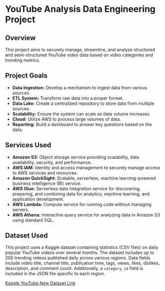 # YouTube Analysis Data Engineering Project

## Overview
This project aims to securely manage, streamline, and analyze structured and semi-structured YouTube video data based on video categories and trending metrics.

## Project Goals
- **Data Ingestion:** Develop a mechanism to ingest data from various sources.
- **ETL System:** Transform raw data into a proper format.
- **Data Lake:** Create a centralized repository to store data from multiple sources.
- **Scalability:** Ensure the system can scale as data volume increases.
- **Cloud:** Utilize AWS to process large volumes of data.
- **Reporting:** Build a dashboard to answer key questions based on the data.

## Services Used
- **Amazon S3:** Object storage service providing scalability, data availability, security, and performance.
- **AWS IAM:** Identity and access management to securely manage access to AWS services and resources.
- **Amazon QuickSight:** Scalable, serverless, machine learning-powered business intelligence (BI) service.
- **AWS Glue:** Serverless data integration service for discovering, preparing, and combining data for analytics, machine learning, and application development.
- **AWS Lambda:** Compute service for running code without managing servers.
- **AWS Athena:** Interactive query service for analyzing data in Amazon S3 using standard SQL.

## Dataset Used
This project uses a Kaggle dataset containing statistics (CSV files) on daily popular YouTube videos over several months. The dataset includes up to 200 trending videos published daily across various regions. Data fields include video title, channel title, publication time, tags, views, likes, dislikes, description, and comment count. Additionally, a `category_id` field is included in the JSON file specific to each region.

[Kaggle YouTube New Dataset Link](https://www.kaggle.com/datasets/datasnaek/youtube-new)

